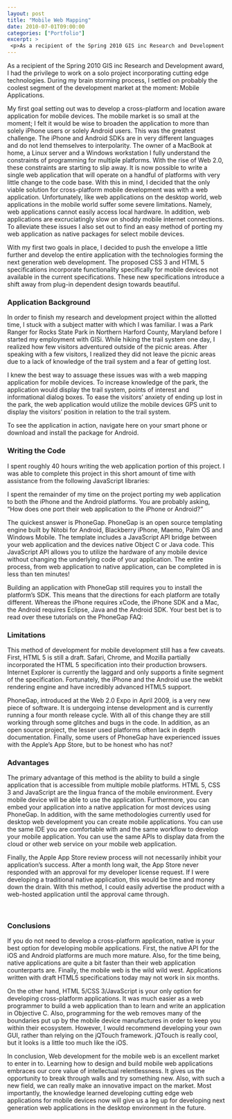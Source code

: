 ```yaml
---
layout: post
title: "Mobile Web Mapping"
date: 2010-07-01T09:00:00
categories: ["Portfolio"]
excerpt: >
 <p>As a recipient of the Spring 2010 GIS inc Research and Development award, I had the privilege to work on a solo project incorporating cutting edge technologies. During my brain storming process, I settled on probably the coolest segment of the development market at the moment: Mobile Applications.</p>
---
```

<p>As a recipient of the Spring 2010 GIS inc Research and Development award, I had the privilege to work on a solo project incorporating cutting edge technologies. During my brain storming process, I settled on probably the coolest segment of the development market at the moment: Mobile Applications.</p>
<p>My first goal setting out was to develop a cross-platform and location aware application for mobile devices. The mobile market is so small at the moment; I felt it would be wise to broaden the application to more than solely iPhone users or solely Android users. This was the greatest challenge. The iPhone and Android SDKs are in very different languages and do not lend themselves to interpolarity. The owner of a MacBook at home, a Linux server and a Windows workstation I fully understand the constraints of programming for multiple platforms. With the rise of Web 2.0, these constraints are starting to slip away. It is now possible to write a single web application that will operate on a handful of platforms with very little change to the code base. With this in mind, I decided that the only viable solution for cross-platform mobile development was with a web application. Unfortunately, like web applications on the desktop world, web applications in the mobile world suffer some severe limitations. Namely, web applications cannot easily access local hardware. In addition, web applications are excruciatingly slow on shoddy mobile internet connections. To alleviate these issues I also set out to find an easy method of porting my web application as native packages for select mobile devices.</p>
<p>With my first two goals in place, I decided to push the envelope a little further and develop the entire application with the technologies forming the next generation web development. The proposed CSS 3 and HTML 5 specifications incorporate functionality specifically for mobile devices not available in the current specifications. These new specifications introduce a shift away from plug-in dependent design towards beautiful.</p>
<h3>Application Background</h3>
<p>In order to finish my research and development project within the allotted time, I stuck with a subject matter with which I was familiar. I was a Park Ranger for Rocks State Park in Northern Harford County, Maryland before I started my employment with GISi. While hiking the trail system one day, I realized how few visitors adventured outside of the picnic areas. After speaking with a few visitors, I realized they did not leave the picnic areas due to a lack of knowledge of the trail system and a fear of getting lost.</p>
<p>I knew the best way to assuage these issues was with a web mapping application for mobile devices. To increase knowledge of the park, the application would display the trail system, points of interest and informational dialog boxes. To ease the visitors’ anxiety of ending up lost in the park, the web application would utilize the mobile devices GPS unit to display the visitors’ position in relation to the trail system.</p>
<p>To see the application in action, navigate here on your smart phone or download and install the package for Android.</p>
<h3>Writing the Code</h3>
<p>I spent roughly 40 hours writing the web application portion of this project. I was able to complete this project in this short amount of time with assistance from the following JavaScript libraries:</p>
<p>I spent the remainder of my time on the project porting my web application to both the iPhone and the Android platforms. You are probably asking, “How does one port their web application to the iPhone or Android?”</p>
<p>The quickest answer is PhoneGap. PhoneGap is an open source templating engine built by Nitobi for Android, Blackberry iPhone, Maemo, Palm OS and Windows Mobile. The template includes a JavaScript API bridge between your web application and the devices native Object C or Java code. This JavaScript API allows you to utilize the hardware of any mobile device without changing the underlying code of your application. The entire process, from web application to native application, can be completed in is less than ten minutes!</p>
<p>Building an application with PhoneGap still requires you to install the platform’s SDK. This means that the directions for each platform are totally different. Whereas the iPhone requires xCode, the iPhone SDK and a Mac, the Android requires Eclipse, Java and the Android SDK. Your best bet is to read over these tutorials on the PhoneGap FAQ:</p>
<h3>Limitations</h3>
<p>This method of development for mobile development still has a few caveats. First, HTML 5 is still a draft. Safari, Chrome, and Mozilla partially incorporated the HTML 5 specification into their production browsers. Internet Explorer is currently the laggard and only supports a finite segment of the specification. Fortunately, the iPhone and the Android use the webkit rendering engine and have incredibly advanced HTML5 support.</p>
<p>PhoneGap, introduced at the Web 2.0 Expo in April 2009, is a very new piece of software. It is undergoing intense development and is currently running a four month release cycle. With all of this change they are still working through some glitches and bugs in the code. In addition, as an open source project, the lesser used platforms often lack in depth documentation. Finally, some users of PhoneGap have experienced issues with the Apple’s App Store, but to be honest who has not?</p>
<h3>Advantages</h3>
<p>The primary advantage of this method is the ability to build a single application that is accessible from multiple mobile platforms. HTML 5, CSS 3 and JavaScript are the lingua franca of the mobile environment. Every mobile device will be able to use the application. Furthermore, you can embed your application into a native application for most devices using PhoneGap. In addition, with the same methodologies currently used for desktop web development you can create mobile applications. You can use the same IDE you are comfortable with and the same workflow to develop your mobile application. You can use the same APIs to display data from the cloud or other web service on your mobile web application.</p>
<p>Finally, the Apple App Store review process will not necessarily inhibit your application’s success. After a month long wait, the App Store never responded with an approval for my developer license request. If I were developing a traditional native application, this would be time and money down the drain. With this method, I could easily advertise the product with a web-hosted application until the approval came through.</p>
<p> </p>
<h3>Conclusions</h3>
<p>If you do not need to develop a cross-platform application, native is your best option for developing mobile applications. First, the native API for the iOS and Android platforms are much more mature. Also, for the time being, native applications are quite a bit faster than their web application counterparts are. Finally, the mobile web is the wild wild west. Applications written with draft HTML5 specifications today may not work in six months.</p>
<p>On the other hand, HTML 5/CSS 3/JavaScript is your only option for developing cross-platform applications. It was much easier as a web programmer to build a web application than to learn and write an application in Objective C. Also, programming for the web removes many of the boundaries put up by the mobile device manufactures in order to keep you within their ecosystem. However, I would recommend developing your own GUI, rather than relying on the jQTouch framework. jQTouch is really cool, but it looks is a little too much like the iOS.</p>
<p>In conclusion, Web development for the mobile web is an excellent market to enter in to. Learning how to design and build mobile web applications embraces our core value of intellectual relentlessness. It gives us the opportunity to break through walls and try something new. Also, with such a new field, we can really make an innovative impact on the market. Most importantly, the knowledge learned developing cutting edge web applications for mobile devices now will give us a leg up for developing next generation web applications in the desktop environment in the future.</p>

